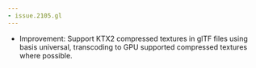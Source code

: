 ```yaml
---
- issue.2105.gl
---
```

- Improvement: Support KTX2 compressed textures in glTF files using basis universal, transcoding to GPU supported compressed textures where possible.
